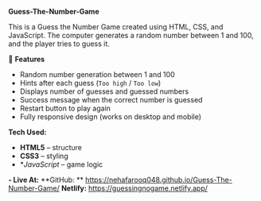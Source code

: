 **Guess-The-Number-Game**


This is a Guess the Number Game created using HTML, CSS, and JavaScript. The computer generates a random number between 1 and 100, and the player tries to guess it.

 🚀 **Features**
-  Random number generation between 1 and 100  
-  Hints after each guess (`Too high` / `Too low`)  
-  Displays number of guesses and guessed numbers  
-  Success message when the correct number is guessed  
-  Restart button to play again  
-  Fully responsive design (works on desktop and mobile)

**Tech Used:**
- **HTML5** – structure  
- **CSS3** – styling   
- **JavaScript* – game logic

**- Live At:**
**GitHub: **  https://nehafarooq048.github.io/Guess-The-Number-Game/
**Netlify:** https://guessingnogame.netlify.app/
